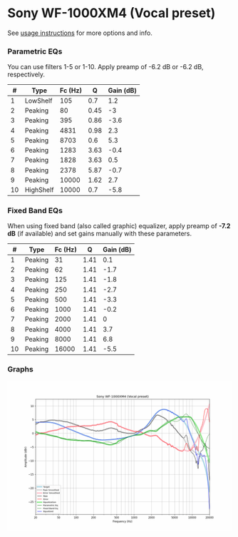 # Sony WF-1000XM4 (Vocal preset)
See [usage instructions](https://github.com/jaakkopasanen/AutoEq#usage) for more options and info.

### Parametric EQs
You can use filters 1-5 or 1-10. Apply preamp of -6.2 dB or -6.2 dB, respectively.

|   # | Type      |   Fc (Hz) |    Q |   Gain (dB) |
|-----|-----------|-----------|------|-------------|
|   1 | LowShelf  |       105 | 0.7  |         1.2 |
|   2 | Peaking   |        80 | 0.45 |        -3   |
|   3 | Peaking   |       395 | 0.86 |        -3.6 |
|   4 | Peaking   |      4831 | 0.98 |         2.3 |
|   5 | Peaking   |      8703 | 0.6  |         5.3 |
|   6 | Peaking   |      1283 | 3.63 |        -0.4 |
|   7 | Peaking   |      1828 | 3.63 |         0.5 |
|   8 | Peaking   |      2378 | 5.87 |        -0.7 |
|   9 | Peaking   |     10000 | 1.62 |         2.7 |
|  10 | HighShelf |     10000 | 0.7  |        -5.8 |

### Fixed Band EQs
When using fixed band (also called graphic) equalizer, apply preamp of **-7.2 dB** (if available) and set gains manually with these parameters.

|   # | Type    |   Fc (Hz) |    Q |   Gain (dB) |
|-----|---------|-----------|------|-------------|
|   1 | Peaking |        31 | 1.41 |         0.1 |
|   2 | Peaking |        62 | 1.41 |        -1.7 |
|   3 | Peaking |       125 | 1.41 |        -1.8 |
|   4 | Peaking |       250 | 1.41 |        -2.7 |
|   5 | Peaking |       500 | 1.41 |        -3.3 |
|   6 | Peaking |      1000 | 1.41 |        -0.2 |
|   7 | Peaking |      2000 | 1.41 |         0   |
|   8 | Peaking |      4000 | 1.41 |         3.7 |
|   9 | Peaking |      8000 | 1.41 |         6.8 |
|  10 | Peaking |     16000 | 1.41 |        -5.5 |

### Graphs
![](./Sony%20WF-1000XM4%20(Vocal%20preset).png)
